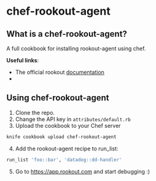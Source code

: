 # chef-rookout-agent

## What is a chef-rookout-agent?
A full cookbook for installing rookout-agent using chef.

**Useful links**:
- The official rookout [documentation]
- 

## Using chef-rookout-agent

1. Clone the repo.
2. Change the API key in `attributes/default.rb`
3. Upload the cookbook to your Chef server
```bash
knife cookbook upload chef-rookout-agent
```
4. Add the rookout-agent recipe to run_list:
```ruby
run_list 'foo::bar', 'datadog::dd-handler'
```
5. Go to https://app.rookout.com and start debugging :) 

[documentation]: https://rookout.github.io
[deployment-examples]: https://github.com/Rookout/deployment-examples

